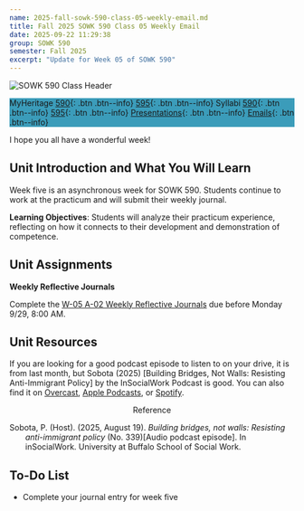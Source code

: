 ```yaml
---
name: 2025-fall-sowk-590-class-05-weekly-email.md
title: Fall 2025 SOWK 590 Class 05 Weekly Email
date: 2025-09-22 11:29:38
group: SOWK 590
semester: Fall 2025
excerpt: "Update for Week 05 of SOWK 590"
---
```


![SOWK 590 Class Header](https://jacobrcampbell.com/assets/media/2024-09-01-sowk-590-email-header-image.jpg)

<div style="background-color: #3b9cba; width: 100%;" markdown="1">

MyHeritage [590](https://myheritage.heritage.edu/ICS/Academics/SOWK/SOWK_590/2526_FA-SOWK_590-0/){: .btn .btn--info}
[595](https://myheritage.heritage.edu/ICS/Academics/SOWK/SOWK_595/2526_FA-SOWK_595-0/){: .btn .btn--info}
Syllabi [590](http://jacobrcampbell.com/assets/media/2025-fall-sowk-590-course-syllabus-campbell.pdf){: .btn .btn--info}
[595](http://jacobrcampbell.com/assets/media/2025-fall-sowk-595-0-course-syllabus.pdf){: .btn .btn--info}
[Presentations](https://presentations.jacobrcampbell.com){: .btn .btn--info}
[Emails](https://jacobrcampbell.com/communications/){: .btn .btn--info}

</div>

I hope you all have a wonderful week!

## Unit Introduction and What You Will Learn

Week five is an asynchronous week for SOWK 590. Students continue to work at the practicum and will submit their weekly journal.

**Learning Objectives**: Students will analyze their practicum experience, reflecting on how it connects to their development and demonstration of competence.

## Unit Assignments

**Weekly Reflective Journals**

Complete the [W-05 A-02 Weekly Reflective Journals](https://myheritage.heritage.edu/ICS/Academics/SOWK/SOWK_590/2526_FA-SOWK_590-0/Assignments.jnz?portlet=Coursework&screen=AssignmentDetailView&screenType=change&id=08adc922-0c6e-44c7-9f6c-ec2c02cf34ac) due before Monday 9/29, 8:00 AM.

## Unit Resources

If you are looking for a good podcast episode to listen to on your drive, it is from last month, but Sobota (2025) [Building Bridges, Not Walls: Resisting Anti-Immigrant Policy] by the InSocialWork Podcast is good. You can also find it on [Overcast](https://overcast.fm/+AA07s_1UC28), [Apple Podcasts](https://podcasts.apple.com/us/podcast/building-bridges-not-walls-resisting-anti-immigrant/id1587709652?i=1000722648310), or [Spotify](https://open.spotify.com/episode/578zyFi9Ie8yW0g12FgWMR?si=086e3d7d3bf44734).

<div style="text-align: center" markdown="1">
Reference
</div>
<div style="margin: 0 0 0 2em; text-indent: -2em;" markdown="1">

Sobota, P. (Host). (2025, August 19). _Building bridges, not walls: Resisting anti-immigrant policy_ (No. 339)[Audio podcast episode]. In inSocialWork. University at Buffalo School of Social Work.

</div>

## To-Do List

- Complete your journal entry for week five

